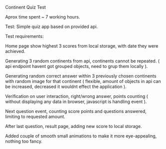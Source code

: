 Continent Quiz Test

Aprox time spent ~ 7 working hours.

Test: Simple quiz app based on provided api.

Test requirements:

  Home page show highest 3 scores from local storage, with date they were achieved.
  
  Generating 3 random continents from api, continents cannot be repeated. ( api endpoint havent got grouped objects, need to grup them locally ).
  
  Generating random correct answer within 3 previously chosen continents with random image for that continent ( flexible, amount of objects in api can be increased, decreased it wouldnt effect the application ).
  
  Verification on user interaction, right/wrong answer, points counting ( without displaying any data in browser, javascript is handling event ).
  
  Next question event, counting score points and questions answered, limiting to requested amount.
  
  After last question, result page, adding new score to local storage.
  
  Added couple of smooth small animations to make it more eye-appealing, nothing too fancy.

